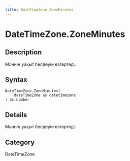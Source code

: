 ```yaml
---
title: DateTimeZone.ZoneMinutes
---
```


# DateTimeZone.ZoneMinutes


## Description

Мәннің уақыт белдеуін өзгертеді.


## Syntax

```powerquery
DateTimeZone.ZoneMinutes(
    dateTimeZone as datetimezone
) as number
```


## Details

Мәннің уақыт белдеуін өзгертеді.



## Category
DateTimeZone
